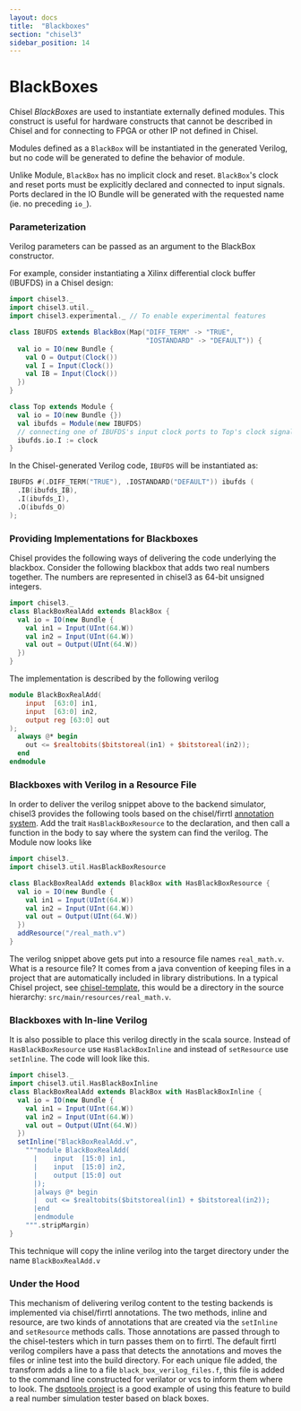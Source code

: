 ```yaml
---
layout: docs
title:  "Blackboxes"
section: "chisel3"
sidebar_position: 14
---
```


# BlackBoxes

Chisel *BlackBoxes* are used to instantiate externally defined modules. This construct is useful
for hardware constructs that cannot be described in Chisel and for connecting to FPGA or other IP not defined in Chisel.

Modules defined as a `BlackBox` will be instantiated in the generated Verilog, but no code
will be generated to define the behavior of module.

Unlike Module, `BlackBox` has no implicit clock and reset.
`BlackBox`'s clock and reset ports must be explicitly declared and connected to input signals.
Ports declared in the IO Bundle will be generated with the requested name (ie. no preceding `io_`).

### Parameterization

Verilog parameters can be passed as an argument to the BlackBox constructor.

For example, consider instantiating a Xilinx differential clock buffer (IBUFDS) in a Chisel design:

```scala mdoc:silent
import chisel3._
import chisel3.util._
import chisel3.experimental._ // To enable experimental features

class IBUFDS extends BlackBox(Map("DIFF_TERM" -> "TRUE",
                                  "IOSTANDARD" -> "DEFAULT")) {
  val io = IO(new Bundle {
    val O = Output(Clock())
    val I = Input(Clock())
    val IB = Input(Clock())
  })
}

class Top extends Module {
  val io = IO(new Bundle {})
  val ibufds = Module(new IBUFDS)
  // connecting one of IBUFDS's input clock ports to Top's clock signal
  ibufds.io.I := clock
}
```

In the Chisel-generated Verilog code, `IBUFDS` will be instantiated as:

```verilog
IBUFDS #(.DIFF_TERM("TRUE"), .IOSTANDARD("DEFAULT")) ibufds (
  .IB(ibufds_IB),
  .I(ibufds_I),
  .O(ibufds_O)
);
```

### Providing Implementations for Blackboxes

Chisel provides the following ways of delivering the code underlying the blackbox.  Consider the following blackbox that
 adds two real numbers together.  The numbers are represented in chisel3 as 64-bit unsigned integers.

```scala mdoc:silent:reset
import chisel3._
class BlackBoxRealAdd extends BlackBox {
  val io = IO(new Bundle {
    val in1 = Input(UInt(64.W))
    val in2 = Input(UInt(64.W))
    val out = Output(UInt(64.W))
  })
}
```

The implementation is described by the following verilog

```verilog
module BlackBoxRealAdd(
    input  [63:0] in1,
    input  [63:0] in2,
    output reg [63:0] out
);
  always @* begin
    out <= $realtobits($bitstoreal(in1) + $bitstoreal(in2));
  end
endmodule
```

### Blackboxes with Verilog in a Resource File

In order to deliver the verilog snippet above to the backend simulator, chisel3 provides the following tools based on the chisel/firrtl [annotation system](../explanations/annotations).  Add the trait `HasBlackBoxResource` to the declaration, and then call a function in the body to say where the system can find the verilog.  The Module now looks like

```scala mdoc:silent:reset
import chisel3._
import chisel3.util.HasBlackBoxResource

class BlackBoxRealAdd extends BlackBox with HasBlackBoxResource {
  val io = IO(new Bundle {
    val in1 = Input(UInt(64.W))
    val in2 = Input(UInt(64.W))
    val out = Output(UInt(64.W))
  })
  addResource("/real_math.v")
}
```

The verilog snippet above gets put into a resource file names `real_math.v`.  What is a resource file? It comes from
 a java convention of keeping files in a project that are automatically included in library distributions. In a typical
 Chisel project, see [chisel-template](https://github.com/chipsalliance/chisel-template), this would be a directory in the
 source hierarchy: `src/main/resources/real_math.v`.

### Blackboxes with In-line Verilog
It is also possible to place this verilog directly in the scala source.  Instead of `HasBlackBoxResource` use
 `HasBlackBoxInline` and instead of `setResource` use `setInline`.  The code will look like this.

```scala mdoc:silent:reset
import chisel3._
import chisel3.util.HasBlackBoxInline
class BlackBoxRealAdd extends BlackBox with HasBlackBoxInline {
  val io = IO(new Bundle {
    val in1 = Input(UInt(64.W))
    val in2 = Input(UInt(64.W))
    val out = Output(UInt(64.W))
  })
  setInline("BlackBoxRealAdd.v",
    """module BlackBoxRealAdd(
      |    input  [15:0] in1,
      |    input  [15:0] in2,
      |    output [15:0] out
      |);
      |always @* begin
      |  out <= $realtobits($bitstoreal(in1) + $bitstoreal(in2));
      |end
      |endmodule
    """.stripMargin)
}
```

This technique will copy the inline verilog into the target directory under the name `BlackBoxRealAdd.v`

### Under the Hood
This mechanism of delivering verilog content to the testing backends is implemented via chisel/firrtl annotations. The
two methods, inline and resource, are two kinds of annotations that are created via the `setInline` and
`setResource` methods calls.  Those annotations are passed through to the chisel-testers which in turn passes them
on to firrtl.  The default firrtl verilog compilers have a pass that detects the annotations and moves the files or
inline test into the build directory.  For each unique file added, the transform adds a line to a file
`black_box_verilog_files.f`, this file is added to the command line constructed for verilator or vcs to inform them where
to look.
The [dsptools project](https://github.com/ucb-bar/dsptools) is a good example of using this feature to build a real
number simulation tester based on black boxes.

